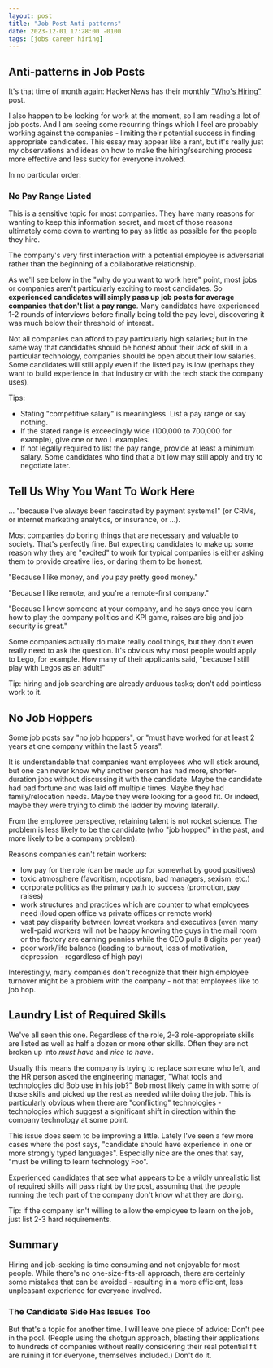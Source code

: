 ```yaml
---
layout: post
title: "Job Post Anti-patterns"
date: 2023-12-01 17:28:00 -0100
tags: [jobs career hiring]
---
```


## Anti-patterns in Job Posts

It's that time of month again: HackerNews has their monthly ["Who's Hiring"](https://news.ycombinator.com/item?id=38490811) post.

I also happen to be looking for work at the moment, so I am reading a lot of job posts. And I am seeing some recurring things which I feel are probably working against the companies - limiting their potential success in finding appropriate candidates. This essay may appear like a rant, but it's really just my observations and ideas on how to make the hiring/searching process more effective and less sucky for everyone involved.

In no particular order:

### No Pay Range Listed

This is a sensitive topic for most companies. They have many reasons for wanting to keep this information secret, and most of those reasons ultimately come down to wanting to pay as little as possible for the people they hire.

The company's very first interaction with a potential employee is adversarial rather than the beginning of a collaborative relationship.

As we'll see below in the "why do you want to work here" point, most jobs or companies aren't particularly exciting to most candidates. So **experienced candidates will simply pass up job posts for average companies that don't list a pay range**. Many candidates have experienced 1-2 rounds of interviews before finally being told the pay level, discovering it was much below their threshold of interest.

Not all companies can afford to pay particularly high salaries; but in the same way that candidates should be honest about their lack of skill in a particular technology, companies should be open about their low salaries. Some candidates will still apply even if the listed pay is low (perhaps they want to build experience in that industry or with the tech stack the company uses).

Tips:

- Stating "competitive salary" is meaningless. List a pay range or say nothing.
- If the stated range is exceedingly wide (100,000 to 700,000 for example), give one or two L examples.
- If not legally required to list the pay range, provide at least a minimum salary. Some candidates who find that a bit low may still apply and try to negotiate later.

## Tell Us Why You Want To Work Here

... "because I've always been fascinated by payment systems!" (or CRMs, or internet marketing analytics, or insurance, or ...).

Most companies do boring things that are necessary and valuable to society. That's perfectly fine. But expecting candidates to make up some reason why they are "excited" to work for typical companies is either asking them to provide creative lies, or daring them to be honest.

"Because I like money, and you pay pretty good money."

"Because I like remote, and you're a remote-first company."

"Because I know someone at your company, and he says once you learn how to play the company politics and KPI game, raises are big and job security is great."

Some companies actually do make really cool things, but they don't even really need to ask the question. It's obvious why most people would apply to Lego, for example. How many of their applicants said, "because I still play with Legos as an adult!"

Tip: hiring and job searching are already arduous tasks; don't add pointless work to it.

## No Job Hoppers

Some job posts say "no job hoppers", or "must have worked for at least 2 years at one company within the last 5 years".

It is understandable that companies want employees who will stick around, but one can never know why another person has had more, shorter-duration jobs without discussing it with the candidate. Maybe the candidate had bad fortune and was laid off multiple times. Maybe they had family/relocation needs. Maybe they were looking for a good fit. Or indeed, maybe they were trying to climb the ladder by moving laterally.

From the employee perspective, retaining talent is not rocket science. The problem is less likely to be the candidate (who "job hopped" in the past, and more likely to be a company problem).

Reasons companies can't retain workers:

- low pay for the role (can be made up for somewhat by good positives)
- toxic atmosphere (favoritism, nopotism, bad managers, sexism, etc.)
- corporate politics as the primary path to success (promotion, pay raises)
- work structures and practices which are counter to what employees need (loud open office vs private offices or remote work)
- vast pay disparity between lowest workers and executives (even many well-paid workers will not be happy knowing the guys in the mail room or the factory are earning pennies while the CEO pulls 8 digits per year)
- poor work/life balance (leading to burnout, loss of motivation, depression - regardless of high pay)

Interestingly, many companies don't recognize that their high employee turnover might be a problem with the company - not that employees like to job hop.

## Laundry List of Required Skills

We've all seen this one. Regardless of the role, 2-3 role-appropriate skills are listed as well as half a dozen or more other skills. Often they are not broken up into _must have_ and _nice to have_.

Usually this means the company is trying to replace someone who left, and the HR person asked the engineering manager, "What tools and technologies did Bob use in his job?" Bob most likely came in with some of those skills and picked up the rest as needed while doing the job. This is particularly obvious when there are "conflicting" technologies - technologies which suggest a significant shift in direction within the company technology at some point.

This issue does seem to be improving a little. Lately I've seen a few more cases where the post says, "candidate should have experience in one or more strongly typed languages". Especially nice are the ones that say, "must be willing to learn technology Foo".

Experienced candidates that see what appears to be a wildly unrealistic list of required skills will pass right by the post, assuming that the people running the tech part of the company don't know what they are doing.

Tip: if the company isn't willing to allow the employee to learn on the job, just list 2-3 hard requirements.

## Summary

Hiring and job-seeking is time consuming and not enjoyable for most people. While there's no one-size-fits-all approach, there are certainly some mistakes that can be avoided - resulting in a more efficient, less unpleasant experience for everyone involved.

### The Candidate Side Has Issues Too

But that's a topic for another time. I will leave one piece of advice: Don't pee in the pool. (People using the shotgun approach, blasting their applications to hundreds of companies without really considering their real potential fit are ruining it for everyone, themselves included.) Don't do it.
